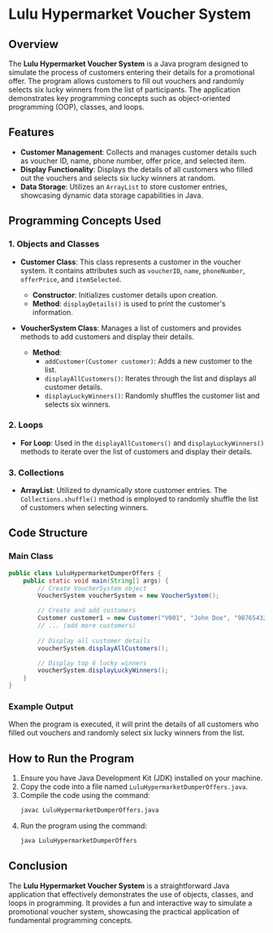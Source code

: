 
# Lulu Hypermarket Voucher System

## Overview

The **Lulu Hypermarket Voucher System** is a Java program designed to simulate the process of customers entering their details for a promotional offer. The program allows customers to fill out vouchers and randomly selects six lucky winners from the list of participants. The application demonstrates key programming concepts such as object-oriented programming (OOP), classes, and loops.

## Features

- **Customer Management**: Collects and manages customer details such as voucher ID, name, phone number, offer price, and selected item.
- **Display Functionality**: Displays the details of all customers who filled out the vouchers and selects six lucky winners at random.
- **Data Storage**: Utilizes an `ArrayList` to store customer entries, showcasing dynamic data storage capabilities in Java.

## Programming Concepts Used

### 1. Objects and Classes
- **Customer Class**: This class represents a customer in the voucher system. It contains attributes such as `voucherID`, `name`, `phoneNumber`, `offerPrice`, and `itemSelected`.
    - **Constructor**: Initializes customer details upon creation.
    - **Method**: `displayDetails()` is used to print the customer's information.

- **VoucherSystem Class**: Manages a list of customers and provides methods to add customers and display their details.
    - **Method**: 
        - `addCustomer(Customer customer)`: Adds a new customer to the list.
        - `displayAllCustomers()`: Iterates through the list and displays all customer details.
        - `displayLuckyWinners()`: Randomly shuffles the customer list and selects six winners.

### 2. Loops
- **For Loop**: Used in the `displayAllCustomers()` and `displayLuckyWinners()` methods to iterate over the list of customers and display their details.

### 3. Collections
- **ArrayList**: Utilized to dynamically store customer entries. The `Collections.shuffle()` method is employed to randomly shuffle the list of customers when selecting winners.

## Code Structure

### Main Class

```java
public class LuluHypermarketDumperOffers {
    public static void main(String[] args) {
        // Create VoucherSystem object
        VoucherSystem voucherSystem = new VoucherSystem();

        // Create and add customers
        Customer customer1 = new Customer("V001", "John Doe", "9876543210", 200.0, "TV");
        // ... (add more customers)
        
        // Display all customer details
        voucherSystem.displayAllCustomers();

        // Display top 6 lucky winners
        voucherSystem.displayLuckyWinners();
    }
}
```

### Example Output
When the program is executed, it will print the details of all customers who filled out vouchers and randomly select six lucky winners from the list.

## How to Run the Program

1. Ensure you have Java Development Kit (JDK) installed on your machine.
2. Copy the code into a file named `LuluHypermarketDumperOffers.java`.
3. Compile the code using the command:
   ```bash
   javac LuluHypermarketDumperOffers.java
   ```
4. Run the program using the command:
   ```bash
   java LuluHypermarketDumperOffers
   ```

## Conclusion

The **Lulu Hypermarket Voucher System** is a straightforward Java application that effectively demonstrates the use of objects, classes, and loops in programming. It provides a fun and interactive way to simulate a promotional voucher system, showcasing the practical application of fundamental programming concepts.
